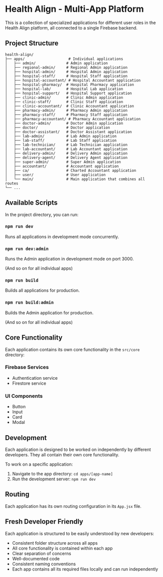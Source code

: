 # Health Align - Multi-App Platform

This is a collection of specialized applications for different user roles in the Health Align platform, all connected to a single Firebase backend.

## Project Structure

```
health-align/
├── apps/                    # Individual applications
│   ├── admin/              # Admin application
│   ├── regional-admin/     # Regional Admin application
│   ├── hospital-admin/     # Hospital Admin application
│   ├── hospital-staff/     # Hospital Staff application
│   ├── hospital-accountant/ # Hospital Accountant application
│   ├── hospital-pharmacy/  # Hospital Pharmacy application
│   ├── hospital-lab/       # Hospital Lab application
│   ├── hospital-support/   # Hospital Support application
│   ├── clinic-admin/       # Clinic Admin application
│   ├── clinic-staff/       # Clinic Staff application
│   ├── clinic-accountant/  # Clinic Accountant application
│   ├── pharmacy-admin/     # Pharmacy Admin application
│   ├── pharmacy-staff/     # Pharmacy Staff application
│   ├── pharmacy-accountant/ # Pharmacy Accountant application
│   ├── doctor-admin/       # Doctor Admin application
│   ├── doctor/             # Doctor application
│   ├── doctor-assistant/   # Doctor Assistant application
│   ├── lab-admin/          # Lab Admin application
│   ├── lab-staff/          # Lab Staff application
│   ├── lab-technician/     # Lab Technician application
│   ├── lab-accountant/     # Lab Accountant application
│   ├── delivery-admin/     # Delivery Admin application
│   ├── delivery-agent/     # Delivery Agent application
│   ├── super-admin/        # Super Admin application
│   ├── accountant/         # Accountant application
│   ├── ca/                 # Charted Accountant application
│   ├── user/               # User application
│   └── main/               # Main application that combines all routes
└── ...
```

## Available Scripts

In the project directory, you can run:

### `npm run dev`

Runs all applications in development mode concurrently.

### `npm run dev:admin`

Runs the Admin application in development mode on port 3000.

(And so on for all individual apps)

### `npm run build`

Builds all applications for production.

### `npm run build:admin`

Builds the Admin application for production.

(And so on for all individual apps)

## Core Functionality

Each application contains its own core functionality in the `src/core` directory:

### Firebase Services
- Authentication service
- Firestore service

### UI Components
- Button
- Input
- Card
- Modal

## Development

Each application is designed to be worked on independently by different developers. They all contain their own core functionality.

To work on a specific application:
1. Navigate to the app directory: `cd apps/[app-name]`
2. Run the development server: `npm run dev`

## Routing

Each application has its own routing configuration in its `App.jsx` file.

## Fresh Developer Friendly

Each application is structured to be easily understood by new developers:
- Consistent folder structure across all apps
- All core functionality is contained within each app
- Clear separation of concerns
- Well-documented code
- Consistent naming conventions
- Each app contains all its required files locally and can run independently